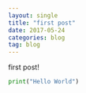 ```yaml
---
layout: single
title: "first post"
date: 2017-05-24
categories: blog
tag: blog
---
```


first post!
```python
print("Hello World")
```